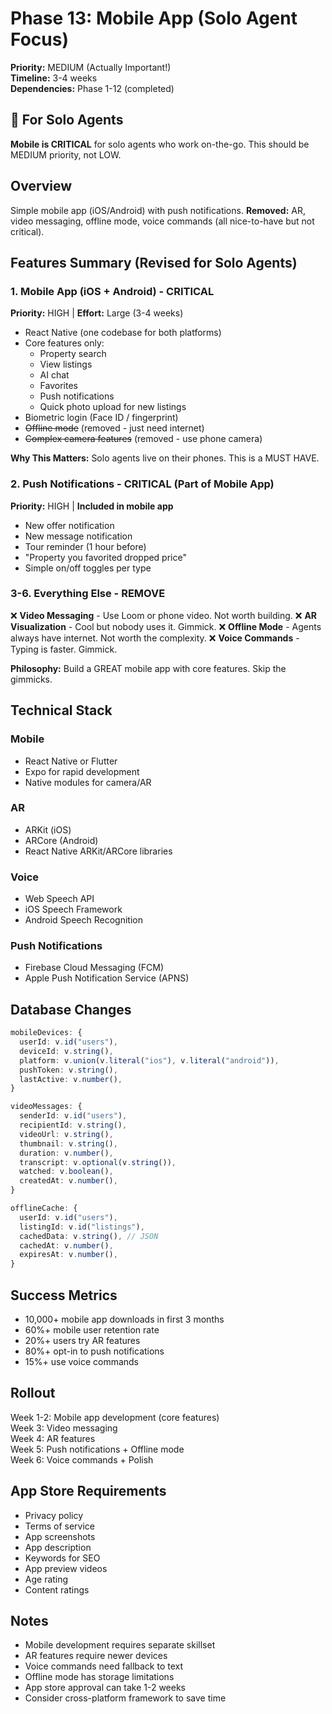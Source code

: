 # Phase 13: Mobile App (Solo Agent Focus)

**Priority:** MEDIUM (Actually Important!)  
**Timeline:** 3-4 weeks  
**Dependencies:** Phase 1-12 (completed)

## 🎯 For Solo Agents
**Mobile is CRITICAL** for solo agents who work on-the-go. This should be MEDIUM priority, not LOW.

## Overview
Simple mobile app (iOS/Android) with push notifications. **Removed:** AR, video messaging, offline mode, voice commands (all nice-to-have but not critical).

## Features Summary (Revised for Solo Agents)

### 1. Mobile App (iOS + Android) - **CRITICAL**
**Priority:** HIGH | **Effort:** Large (3-4 weeks)
- React Native (one codebase for both platforms)
- Core features only:
  - Property search
  - View listings
  - AI chat
  - Favorites
  - Push notifications
  - Quick photo upload for new listings
- Biometric login (Face ID / fingerprint)
- ~~Offline mode~~ (removed - just need internet)
- ~~Complex camera features~~ (removed - use phone camera)

**Why This Matters:** Solo agents live on their phones. This is a MUST HAVE.

### 2. Push Notifications - **CRITICAL (Part of Mobile App)**
**Priority:** HIGH | **Included in mobile app**
- New offer notification
- New message notification  
- Tour reminder (1 hour before)
- "Property you favorited dropped price"
- Simple on/off toggles per type

### 3-6. Everything Else - **REMOVE**
❌ **Video Messaging** - Use Loom or phone video. Not worth building.
❌ **AR Visualization** - Cool but nobody uses it. Gimmick.
❌ **Offline Mode** - Agents always have internet. Not worth the complexity.
❌ **Voice Commands** - Typing is faster. Gimmick.

**Philosophy:** Build a GREAT mobile app with core features. Skip the gimmicks.

## Technical Stack

### Mobile
- React Native or Flutter
- Expo for rapid development
- Native modules for camera/AR

### AR
- ARKit (iOS)
- ARCore (Android)
- React Native ARKit/ARCore libraries

### Voice
- Web Speech API
- iOS Speech Framework
- Android Speech Recognition

### Push Notifications
- Firebase Cloud Messaging (FCM)
- Apple Push Notification Service (APNS)

## Database Changes
```typescript
mobileDevices: {
  userId: v.id("users"),
  deviceId: v.string(),
  platform: v.union(v.literal("ios"), v.literal("android")),
  pushToken: v.string(),
  lastActive: v.number(),
}

videoMessages: {
  senderId: v.id("users"),
  recipientId: v.string(),
  videoUrl: v.string(),
  thumbnail: v.string(),
  duration: v.number(),
  transcript: v.optional(v.string()),
  watched: v.boolean(),
  createdAt: v.number(),
}

offlineCache: {
  userId: v.id("users"),
  listingId: v.id("listings"),
  cachedData: v.string(), // JSON
  cachedAt: v.number(),
  expiresAt: v.number(),
}
```

## Success Metrics
- 10,000+ mobile app downloads in first 3 months
- 60%+ mobile user retention rate
- 20%+ users try AR features
- 80%+ opt-in to push notifications
- 15%+ use voice commands

## Rollout
Week 1-2: Mobile app development (core features)  
Week 3: Video messaging  
Week 4: AR features  
Week 5: Push notifications + Offline mode  
Week 6: Voice commands + Polish

## App Store Requirements
- Privacy policy
- Terms of service
- App screenshots
- App description
- Keywords for SEO
- App preview videos
- Age rating
- Content ratings

## Notes
- Mobile development requires separate skillset
- AR features require newer devices
- Voice commands need fallback to text
- Offline mode has storage limitations
- App store approval can take 1-2 weeks
- Consider cross-platform framework to save time
